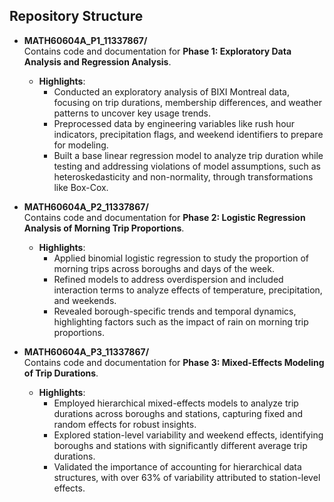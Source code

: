 ## Repository Structure

- **MATH60604A_P1_11337867/**  
  Contains code and documentation for **Phase 1: Exploratory Data Analysis and Regression Analysis**.  
  - **Highlights**:  
    - Conducted an exploratory analysis of BIXI Montreal data, focusing on trip durations, membership differences, and weather patterns to uncover key usage trends.  
    - Preprocessed data by engineering variables like rush hour indicators, precipitation flags, and weekend identifiers to prepare for modeling.  
    - Built a base linear regression model to analyze trip duration while testing and addressing violations of model assumptions, such as heteroskedasticity and non-normality, through transformations like Box-Cox.

- **MATH60604A_P2_11337867/**  
  Contains code and documentation for **Phase 2: Logistic Regression Analysis of Morning Trip Proportions**.  
  - **Highlights**:  
    - Applied binomial logistic regression to study the proportion of morning trips across boroughs and days of the week.  
    - Refined models to address overdispersion and included interaction terms to analyze effects of temperature, precipitation, and weekends.  
    - Revealed borough-specific trends and temporal dynamics, highlighting factors such as the impact of rain on morning trip proportions.

- **MATH60604A_P3_11337867/**  
  Contains code and documentation for **Phase 3: Mixed-Effects Modeling of Trip Durations**.  
  - **Highlights**:  
    - Employed hierarchical mixed-effects models to analyze trip durations across boroughs and stations, capturing fixed and random effects for robust insights.  
    - Explored station-level variability and weekend effects, identifying boroughs and stations with significantly different average trip durations.  
    - Validated the importance of accounting for hierarchical data structures, with over 63% of variability attributed to station-level effects.
